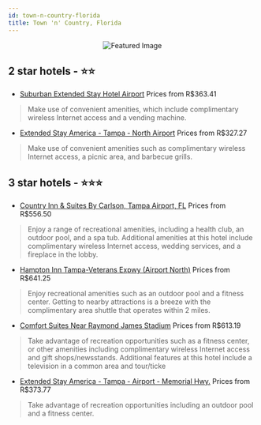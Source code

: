 ```yaml
---
id: town-n-country-florida
title: Town 'n' Country, Florida
---
```


<center><img src="https://i.travelapi.com/hotels/1000000/890000/886000/885992/75e568c9_z.jpg" alt="Featured Image" /></center>


##  2 star hotels - ⭐️⭐️

-    [Suburban Extended Stay Hotel Airport](https://us.hurb.com/hotels/town-n-country/suburban-extended-stay-hotel-airport-JNP-JP756228?cmp=18055) Prices from R$363.41
   > Make use of convenient amenities, which include complimentary wireless Internet access and a vending machine.
-    [Extended Stay America - Tampa - North Airport](https://us.hurb.com/hotels/town-n-country/extended-stay-america-tampa-north-airport-JNP-JP761767?cmp=18055) Prices from R$327.27
   > Make use of convenient amenities such as complimentary wireless Internet access, a picnic area, and barbecue grills.

##  3 star hotels - ⭐️⭐️⭐️

-    [Country Inn & Suites By Carlson, Tampa Airport, FL](https://us.hurb.com/hotels/town-n-country/country-inn-suites-by-carlson-tampa-airport-fl-JNP-JP754398?cmp=18055) Prices from R$556.50
   > Enjoy a range of recreational amenities, including a health club, an outdoor pool, and a spa tub. Additional amenities at this hotel include complimentary wireless Internet access, wedding services, and a fireplace in the lobby.
-    [Hampton Inn Tampa-Veterans Expwy (Airport North)](https://us.hurb.com/hotels/town-n-country/hampton-inn-tampa-veterans-expwy-airport-north-JNP-JP282986?cmp=18055) Prices from R$641.25
   > Enjoy recreational amenities such as an outdoor pool and a fitness center. Getting to nearby attractions is a breeze with the complimentary area shuttle that operates within 2 miles.
-    [Comfort Suites Near Raymond James Stadium](https://us.hurb.com/hotels/town-n-country/comfort-suites-near-raymond-james-stadium-JNP-JP059436?cmp=18055) Prices from R$613.19
   > Take advantage of recreation opportunities such as a fitness center, or other amenities including complimentary wireless Internet access and gift shops/newsstands. Additional features at this hotel include a television in a common area and tour/ticke
-    [Extended Stay America - Tampa - Airport - Memorial Hwy.](https://us.hurb.com/hotels/town-n-country/extended-stay-america-tampa-airport-memorial-hwy-JNP-JP981356?cmp=18055) Prices from R$373.77
   > Take advantage of recreation opportunities including an outdoor pool and a fitness center.
